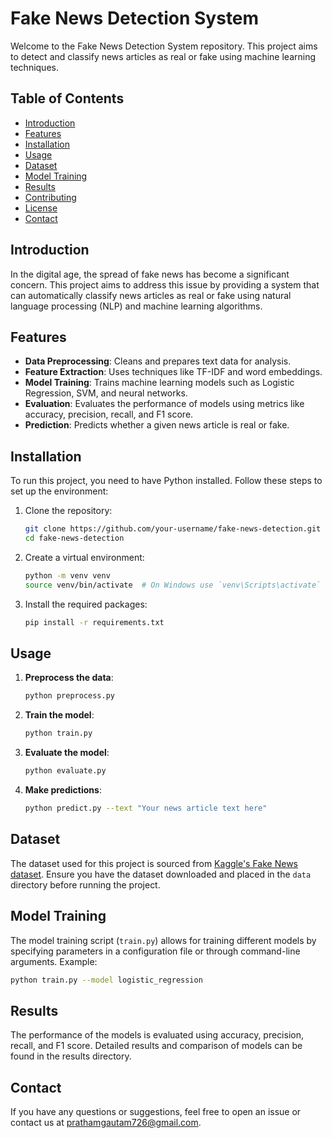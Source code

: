 # Fake News Detection System

Welcome to the Fake News Detection System repository. This project aims to detect and classify news articles as real or fake using machine learning techniques.

## Table of Contents
- [Introduction](#introduction)
- [Features](#features)
- [Installation](#installation)
- [Usage](#usage)
- [Dataset](#dataset)
- [Model Training](#model-training)
- [Results](#results)
- [Contributing](#contributing)
- [License](#license)
- [Contact](#contact)

## Introduction

In the digital age, the spread of fake news has become a significant concern. This project aims to address this issue by providing a system that can automatically classify news articles as real or fake using natural language processing (NLP) and machine learning algorithms.

## Features

- **Data Preprocessing**: Cleans and prepares text data for analysis.
- **Feature Extraction**: Uses techniques like TF-IDF and word embeddings.
- **Model Training**: Trains machine learning models such as Logistic Regression, SVM, and neural networks.
- **Evaluation**: Evaluates the performance of models using metrics like accuracy, precision, recall, and F1 score.
- **Prediction**: Predicts whether a given news article is real or fake.

## Installation

To run this project, you need to have Python installed. Follow these steps to set up the environment:

1. Clone the repository:
    ```sh
    git clone https://github.com/your-username/fake-news-detection.git
    cd fake-news-detection
    ```

2. Create a virtual environment:
    ```sh
    python -m venv venv
    source venv/bin/activate  # On Windows use `venv\Scripts\activate`
    ```

3. Install the required packages:
    ```sh
    pip install -r requirements.txt
    ```

## Usage

1. **Preprocess the data**:
    ```sh
    python preprocess.py
    ```

2. **Train the model**:
    ```sh
    python train.py
    ```

3. **Evaluate the model**:
    ```sh
    python evaluate.py
    ```

4. **Make predictions**:
    ```sh
    python predict.py --text "Your news article text here"
    ```

## Dataset

The dataset used for this project is sourced from [Kaggle's Fake News dataset](https://www.kaggle.com/c/fake-news/data). Ensure you have the dataset downloaded and placed in the `data` directory before running the project.

## Model Training

The model training script (`train.py`) allows for training different models by specifying parameters in a configuration file or through command-line arguments. Example:
```sh
python train.py --model logistic_regression
```

## Results
The performance of the models is evaluated using accuracy, precision, recall, and F1 score. Detailed results and comparison of models can be found in the results directory.

## Contact
If you have any questions or suggestions, feel free to open an issue or contact us at prathamgautam726@gmail.com.
